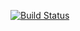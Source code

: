 [![Build Status](https://dev.azure.com/ijerosimic/Azure-Pipelines-Testing/_apis/build/status/ijerosimic.Azure-Pipelines-Testing?branchName=master)](https://dev.azure.com/ijerosimic/Azure-Pipelines-Testing/_build/latest?definitionId=1&branchName=master)
